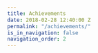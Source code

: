 ```yaml
---
title: Achievements
date: 2018-02-28 12:40:00 Z
permalink: "/achievements/"
is_in_navigation: false
navigation_order: 2
---
```


